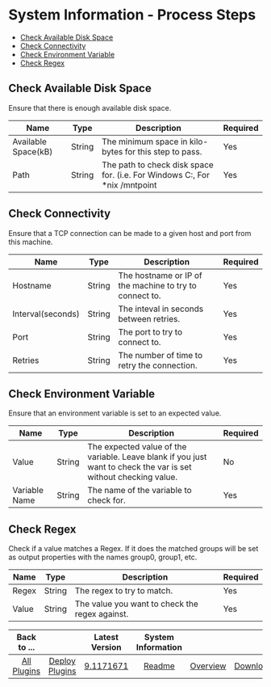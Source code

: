 
# System Information - Process Steps


* [Check Available Disk Space](#check_available_disk_space)
* [Check Connectivity](#check_connectivity)
* [Check Environment Variable](#check_environment_variable)
* [Check Regex](#check_regex)


## Check Available Disk Space

Ensure that there is enough available disk space.


| Name | Type | Description                                                                                                          | Required |
| ---- | ---- | -------------------------------------------------------------------------------------------------------------------- | -------- |
| Available Space(kB) | String | The minimum space in kilo-bytes for this step to pass. | Yes |
| Path | String | The path to check disk space for. (i.e. For Windows C:\, For \*nix /mntpoint | Yes |

## Check Connectivity

Ensure that a TCP connection can be made to a given host and port from this machine.


| Name | Type | Description                                                                                                          | Required |
| ---- | ---- | -------------------------------------------------------------------------------------------------------------------- | -------- |
| Hostname | String | The hostname or IP of the machine to try to connect to. | Yes |
| Interval(seconds) | String | The inteval in seconds between retries. | Yes |
| Port | String | The port to try to connect to. | Yes |
| Retries | String | The number of time to retry the connection. | Yes |

## Check Environment Variable

Ensure that an environment variable is set to an expected value.


| Name | Type | Description                                                                                                          | Required |
| ---- | ---- | -------------------------------------------------------------------------------------------------------------------- | -------- |
| Value | String | The expected value of the variable. Leave blank if you just want to check the var is set without checking value. | No |
| Variable Name | String | The name of the variable to check for. | Yes |

## Check Regex

Check if a value matches a Regex. If it does the matched groups will be set as output properties with the names group0, group1, etc.



| Name | Type | Description                                                                                                          | Required |
| ---- | ---- | -------------------------------------------------------------------------------------------------------------------- | -------- |
| Regex | String | The regex to try to match. | Yes |
| Value | String | The value you want to check the regex against. | Yes |



|Back to ...||                                                             Latest Version                                                              |System Information |||
| :---: | :---: |:---------------------------------------------------------------------------------------------------------------------------------------:| :---: | :---: | :---: |
|[All Plugins](../../index.md)|[Deploy Plugins](../README.md)|[9.1171671](https://raw.githubusercontent.com/UrbanCode/IBM-UCD-PLUGINS/main/files/SystemInformation/ucd-SystemInformation-9.1171671.zip)|[Readme](README.md)|[Overview](overview.md)|[Downloads](downloads.md)|
